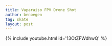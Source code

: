 ```yaml
---
title: Vaparaiso FPV Drone Shot
author: benoegen
tag: skate
layout: post
---
```

{% include youtube.html id='13OtZFWdhwQ' %}